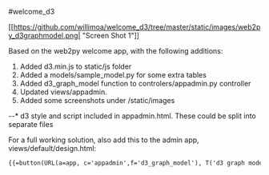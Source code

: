 #welcome_d3

[[https://github.com/willimoa/welcome_d3/tree/master/static/images/web2py_d3graphmodel.png| "Screen Shot 1"]]

Based on the web2py welcome app, with the following additions:
1. Added d3.min.js to static/js folder
2. Added a models/sample_model.py for some extra tables
3. Added d3_graph_model function to controlers/appadmin.py controller
4. Updated views/appadmin.
5. Added some screenshots under /static/images

--* d3 style and script included in appadmin.html.  These could be split into separate files

For a full working solution, also add this to the admin app, views/default/design.html:
```html
{{=button(URL(a=app, c='appadmin',f='d3_graph_model'), T('d3 graph model'))}}
```